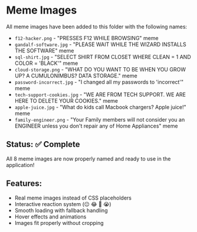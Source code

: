 # Meme Images

All meme images have been added to this folder with the following names:

- `f12-hacker.png` - "PRESSES F12 WHILE BROWSING" meme
- `gandalf-software.jpg` - "PLEASE WAIT WHILE THE WIZARD INSTALLS THE SOFTWARE" meme
- `sql-shirt.jpg` - "SELECT SHIRT FROM CLOSET WHERE CLEAN = 1 AND COLOR = 'BLACK'" meme
- `cloud-storage.png` - "WHAT DO YOU WANT TO BE WHEN YOU GROW UP? A CUMULONIMBUS? DATA STORAGE." meme
- `password-incorrect.jpg` - "I changed all my passwords to 'incorrect'" meme
- `tech-support-cookies.jpg` - "WE ARE FROM TECH SUPPORT. WE ARE HERE TO DELETE YOUR COOKIES." meme
- `apple-juice.jpg` - "What do kids call Macbook chargers? Apple juice!" meme
- `family-engineer.png` - "Your Family members will not consider you an ENGINEER unless you don't repair any of Home Appliances" meme

## Status: ✅ Complete
All 8 meme images are now properly named and ready to use in the application!

## Features:
- Real meme images instead of CSS placeholders
- Interactive reaction system (😐 😂 💯 😭)
- Smooth loading with fallback handling
- Hover effects and animations
- Images fit properly without cropping
